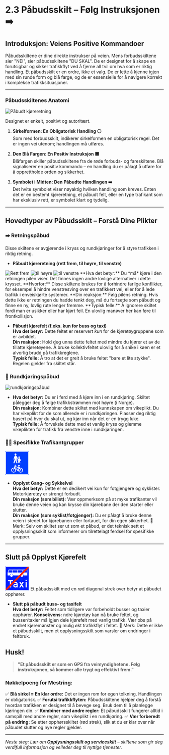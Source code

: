 # 2.3 Påbudsskilt – Følg Instruksjonen ➡️

## Introduksjon: Veiens Positive Kommandoer
Påbudsskiltene er dine direkte instrukser på veien. Mens forbudsskiltene sier "NEI", sier påbudsskiltene "DU SKAL". De er designet for å skape en forutsigbar og sikker trafikkflyt ved å fjerne all tvil om hva som er riktig handling. Et påbudsskilt er en ordre, ikke et valg. De er lette å kjenne igjen med sin runde form og blå farge, og de er essensielle for å navigere korrekt i komplekse trafikksituasjoner.

---

### Påbudsskiltenes Anatomi
![Påbudt kjøreretning](/static/images/signs/påbuds/sf200510071219402601_gif.gif)

Designet er enkelt, positivt og autoritært.

1.  **Sirkelformen: En Obligatorisk Handling ⚪**  
    Som med forbudsskilt, indikerer sirkelformen en obligatorisk regel. Det er ingen vei utenom; handlingen må utføres.

2.  **Den Blå Fargen: En Positiv Instruksjon 🟦**  
    Blåfargen skiller påbudsskiltene fra de røde forbuds- og fareskiltene. Blå signaliserer en positiv kommando – en handling du er pålagt å utføre for å opprettholde orden og sikkerhet.

3.  **Symbolet i Midten: Den Påbudte Handlingen ➡️**  
    Det hvite symbolet viser nøyaktig hvilken handling som kreves. Enten det er en bestemt kjøreretning, et påbudt felt, eller en type trafikant som har eksklusiv rett, er symbolet klart og tydelig.

---

## Hovedtyper av Påbudsskilt – Forstå Dine Plikter

### ➡️ Retningspåbud
Disse skiltene er avgjørende i kryss og rundkjøringer for å styre trafikken i riktig retning.

-   **Påbudt kjøreretning (rett frem, til høyre, til venstre)**  
        <div style="display:flex; gap:6px; margin-left:5px;">
  <img src="/static/images/signs/påbuds/sf200510071219402301_gif.gif" alt="Rett frem" style="width:100px; height:auto;">
  <img src="/static/images/signs/påbuds/sf200510071219402401_gif.gif" alt="til høyre" style="width:100px; height:auto;">
  <img src="/static/images/signs/påbuds/sf200510071219402501_gif.gif" alt="til venstre" style="width:100px; height:auto;">
    </div>
    **Hva det betyr:** Du *må* kjøre i den retningen pilen viser. Det finnes ingen andre lovlige alternativer i dette krysset.  
    **Hvorfor:** Disse skiltene brukes for å forhindre farlige konflikter, for eksempel å hindre venstresving over en trafikkert vei, eller for å lede trafikk i enveiskjørte systemer.  
    **Din reaksjon:** Følg pilens retning. Hvis dette ikke er retningen du hadde tenkt deg, må du fortsette som påbudt og finne en ny, lovlig rute lenger fremme.  
    **Typisk felle:** Å ignorere skiltet fordi man er usikker eller har kjørt feil. En ulovlig manøver her kan føre til frontkollisjon.

-   **Påbudt kjørefelt (f.eks. kun for buss og taxi)**  
    **Hva det betyr:** Dette feltet er reservert *kun* for de kjøretøygruppene som er avbildet.  
    **Din reaksjon:** Hold deg unna dette feltet med mindre du kjører et av de tillatte kjøretøyene. Å bruke kollektivfeltet ulovlig for å snike i køen er et alvorlig brudd på trafikkreglene.  
    **Typisk felle:** Å tro at det er greit å bruke feltet "bare et lite stykke". Regelen gjelder fra skiltet står.

### 🔄 Rundkjøringspåbud
![rundkjøringspåbud](/static/images/signs/påbuds/sf20051007121940601_gif.gif) 
 -   **Hva det betyr:** Du er i ferd med å kjøre inn i en rundkjøring. Skiltet pålegger deg å følge trafikkstrømmen mot høyre (i Norge).  
    **Din reaksjon:** Kombiner dette skiltet med kunnskapen om vikeplikt. Du har vikeplikt for de som allerede er i rundkjøringen. Plasser deg riktig basert på hvor du skal ut, og kjør inn når det er en trygg luke.  
    **Typisk felle:** Å forveksle dette med et vanlig kryss og glemme vikeplikten for trafikk fra venstre inne i rundkjøringen.

### 🚴‍♂️ Spesifikke Trafikantgrupper
![sykkel-gågate](/static/images/signs/opplysnings/sf20051007121952201_gif.gif)
-   **Opplyst Gang- og Sykkelvei**  
    **Hva det betyr:** Dette er en dedikert vei kun for fotgjengere og syklister. Motorkjøretøy er strengt forbudt.  
    **Din reaksjon (som bilist):** Vær oppmerksom på at myke trafikanter vil bruke denne veien og kan krysse din kjørebane der den starter eller slutter.  
    **Din reaksjon (som syklist/fotgjenger):** Du er pålagt å bruke denne veien i stedet for kjørebanen eller fortauet, for din egen sikkerhet.
    📘 Merk: Selv om skiltet ser ut som et påbud, er det teknisk sett et opplysningsskilt som informerer om tilrettelagt ferdsel for spesifikke grupper.

---

## Slutt på Opplyst Kjørefelt
![Slutt på taxi- og bussfelt](/static/images/signs/opplysnings/sf200510071219510201_gif.gif)
Et påbudsskilt med en rød diagonal strek over betyr at påbudet opphører.

-   **Slutt på påbudt buss- og taxifelt**  
    **Hva det betyr:** Feltet som tidligere var forbeholdt busser og taxier opphører. 
    **Konsekvens:** ndre kjøretøy kan nå bruke feltet, og busser/taxier må igjen dele kjørefelt med vanlig trafikk. Vær obs på endret kjøremønster og mulig økt trafikkflyt i feltet.
    📘 Merk: Dette er ikke et påbudsskilt, men et opplysningsskilt som varsler om endringer i feltbruk.

## Husk!

> **"Et påbudsskilt er som en GPS fra veimyndighetene. Følg instruksjonen, så kommer alle trygt og effektivt frem."**

### Nøkkelpoeng for Mestring:
✅ **Blå sirkel = En klar ordre:** Det er ingen rom for egen tolkning. Handlingen er obligatorisk.
✅ **Forutsi trafikkflyten:** Påbudsskiltene hjelper deg å forstå hvordan trafikken er designet til å bevege seg. Bruk dem til å planlegge kjøringen din.
✅ **Kombiner med andre regler:** Et påbudsskilt fungerer alltid i samspill med andre regler, som vikeplikt i en rundkjøring.
✅ **Vær forberedt på endring:** Se etter opphørsskiltet (rød strek), slik at du er klar over når påbudet slutter og nye regler gjelder.

---

*Neste steg: Lær om **Opplysningsskilt og serviceskilt** – skiltene som gir deg verdifull informasjon og veileder deg til nyttige tjenester.*
